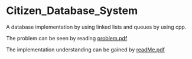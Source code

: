 # Citizen_Database_System
A database implementation by using linked lists and queues by using cpp.

The problem can be seen by reading [problem.pdf](problem.pdf)

The implementation understanding can be gained by [readMe.pdf](readMe.pdf)
